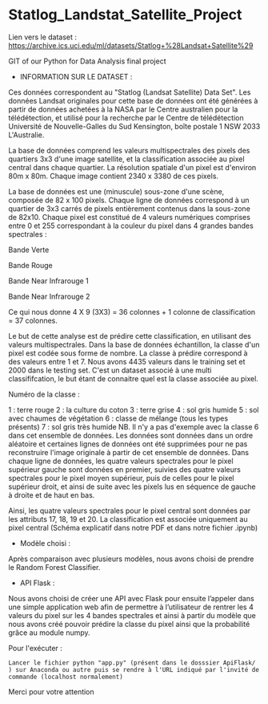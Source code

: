 # Statlog_Landstat_Satellite_Project
Lien vers le dataset : 
https://archive.ics.uci.edu/ml/datasets/Statlog+%28Landsat+Satellite%29

GIT of our Python for Data Analysis final project

- INFORMATION SUR LE DATASET : 

Ces données correspondent au "Statlog (Landsat Satellite) Data Set". Les données Landsat originales pour cette base de données ont été générées à partir de données achetées à la NASA par le Centre australien pour la télédétection, et utilisé pour la recherche par le Centre de télédétection Université de Nouvelle-Galles du Sud Kensington, boîte postale 1 NSW 2033 L'Australie.

La base de données comprend les valeurs multispectrales des pixels des quartiers 3x3 d'une image satellite, et la classification associée au pixel central dans chaque quartier. La résolution spatiale d'un pixel est d'environ 80m x 80m. Chaque image contient 2340 x 3380 de ces pixels.

La base de données est une (minuscule) sous-zone d'une scène, composée de 82 x 100 pixels. Chaque ligne de données correspond à un quartier de 3x3 carrés de pixels entièrement contenus dans la sous-zone de 82x10. Chaque pixel est constitué de 4 valeurs numériques comprises entre 0 et 255 correspondant à la couleur du pixel dans 4 grandes bandes spectrales :

Bande Verte

Bande Rouge

Bande Near Infrarouge 1

Bande Near Infrarouge 2

Ce qui nous donne 4 X 9 (3X3) = 36 colonnes + 1 colonne de classification = 37 colonnes.

Le but de cette analyse est de prédire cette classification, en utilisant des valeurs multispectrales. Dans la base de données échantillon, la classe d'un pixel est codée sous forme de nombre. La classe à prédire correspond à des valeurs entre 1 et 7. Nous avons 4435 valeurs dans le training set et 2000 dans le testing set. C'est un dataset associé à une multi classififcation, le but étant de connaitre quel est la classe associée au pixel.

Numéro de la classe :

1 : terre rouge
2 : la culture du coton
3 : terre grise
4 : sol gris humide
5 : sol avec chaumes de végétation
6 : classe de mélange (tous les types présents)
7 : sol gris très humide
NB. Il n'y a pas d'exemple avec la classe 6 dans cet ensemble de données.
Les données sont données dans un ordre aléatoire et certaines lignes de données ont été supprimées pour ne pas reconstruire l'image originale à partir de cet ensemble de données. Dans chaque ligne de données, les quatre valeurs spectrales pour le pixel supérieur gauche sont données en premier, suivies des quatre valeurs spectrales pour le pixel moyen supérieur, puis de celles pour le pixel supérieur droit, et ainsi de suite avec les pixels lus en séquence de gauche à droite et de haut en bas.

Ainsi, les quatre valeurs spectrales pour le pixel central sont données par les attributs 17, 18, 19 et 20. La classification est associée uniquement au pixel central
(Schéma explicatif dans notre PDF et dans notre fichier .ipynb) 

- Modèle choisi : 

Après comparaison avec plusieurs modèles, nous avons choisi de prendre le Random Forest Classifier.

- API Flask :

Nous avons choisi de créer une API avec Flask pour ensuite l’appeler dans une simple application web afin de permettre à l’utilisateur de rentrer les 4 valeurs du pixel sur les 4 bandes spectrales et ainsi à partir du modèle que nous avons créé pouvoir prédire la classe du pixel ainsi que la probabilité grâce au module numpy.

  Pour l'exécuter : 

    Lancer le fichier python "app.py" (présent dans le dosssier ApiFlask/ ) sur Anaconda ou autre puis se rendre à l'URL indiqué par l'invité de commande (localhost normalement)

Merci pour votre attention
